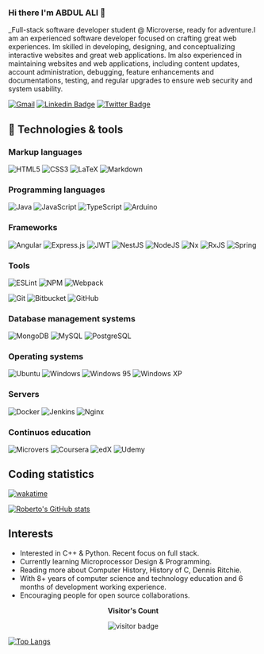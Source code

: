 ### Hi there I'm ABDUL ALI 👋

_Full-stack software developer student @ Microverse, ready for adventure.I am an experienced software developer focused on crafting great web experiences. Im skilled in developing, designing, and conceptualizing interactive websites and great web applications. Im also experienced in maintaining websites and web applications, including content updates, account administration, debugging, feature enhancements and documentations, testing, and regular upgrades to ensure web security and system usability.

[![Gmail](https://img.shields.io/badge/-roberto.banos.mv@gmail.com-D14836?style=flat-square&logo=gmail&logoColor=white&link=mailto://roberto.banos.mv@gmail.com)](mailto://roberto.banos.mv@gmail.com)&nbsp;[![Linkedin Badge](https://img.shields.io/badge/-Roberto%20A%20Baños%20Alvarez-blue?style=flat-square&logo=Linkedin&logoColor=white&link=https://www.linkedin.com/in/roberto-a-baños-alvarez-500766234/)](https://www.linkedin.com/in/roberto-a-baños-alvarez-500766234/)&nbsp;[![Twitter Badge](https://img.shields.io/badge/-@RobertoBanosMV_-1ca0f1?style=flat-square&labelColor=1ca0f1&logo=twitter&logoColor=white&link=https://twitter.com/RobertoBanosMV)](https://twitter.com/RobertoBanosMV)&nbsp;

<!--
[![ThePracticalDev Badge](https://img.shields.io/badge/-misselliev-0A0A0A?style=flat-square&labelColor=black&logo=dev.to&link=https://dev.to/misselliev)](https://dev.to/misselliev)
-->

## 🔧 Technologies & tools

### Markup languages
![HTML5](https://img.shields.io/badge/-HTML5-E34F26?style=flat-square&logo=html5&logoColor=white)
![CSS3](https://img.shields.io/badge/-CSS3-1572B6?style=flat-square&logo=css3)
![LaTeX](https://img.shields.io/badge/latex-%23008080.svg?style=flat&logo=latex&logoColor=white)
![Markdown](https://img.shields.io/badge/markdown-%23000000.svg?style=flat&logo=markdown&logoColor=white)

### Programming languages
![Java](https://img.shields.io/badge/java-ED8B00.svg?style=flat&logo=java&logoColor=white)
![JavaScript](https://img.shields.io/badge/-JavaScript-black?style=flat-square&logo=javascript)
![TypeScript](https://img.shields.io/badge/-TypeScript-007ACC?style=flat-square&logo=typescript&logoColor=white)
![Arduino](https://img.shields.io/badge/-Arduino-00979D?style=flat&logo=Arduino&logoColor=white)

<!-- ![ReactJS](https://img.shields.io/badge/-ReactJS-black?style=flat-square&logo=react) -->

### Frameworks
![Angular](https://img.shields.io/badge/angular-%23DD0031.svg?style=flat&logo=angular&logoColor=white)
![Express.js](https://img.shields.io/badge/express.js-%23404d59.svg?style=flat&logo=express&logoColor=%2361DAFB)
![JWT](https://img.shields.io/badge/JWT-black?style=flat&logo=JSON%20web%20tokens)
![NestJS](https://img.shields.io/badge/nestjs-%23E0234E.svg?style=flat&logo=nestjs&logoColor=white)
![NodeJS](https://img.shields.io/badge/NodeJS-339933.svg?logo=node.js&logoColor=white)
![Nx](https://img.shields.io/badge/nx-143055?style=flat&logo=nx&logoColor=white)
![RxJS](https://img.shields.io/badge/rxjs-%23B7178C.svg?style=flat&logo=reactivex&logoColor=white)
![Spring](https://img.shields.io/badge/spring-%236DB33F.svg?style=flat&logo=spring&logoColor=white)

### Tools
![ESLint](https://img.shields.io/badge/ESLint-4B3263?style=flat&logo=eslint&logoColor=white)
![NPM](https://img.shields.io/badge/NPM-CB3837.svg?logo=npm)
![Webpack](https://img.shields.io/badge/webpack-%238DD6F9.svg?style=flat&logo=webpack&logoColor=black)

![Git](https://img.shields.io/badge/-Git-black?style=flat-square&logo=git)
![Bitbucket](https://img.shields.io/badge/bitbucket-%230047B3.svg?style=flat&logo=bitbucket&logoColor=white)
![GitHub](https://img.shields.io/badge/-GitHub-181717?style=flat-square&logo=github)

<!-- ![Bootstrap](https://img.shields.io/badge/-Bootstrap-563D7C?style=flat-square&logo=bootstrap) -->

### Database management systems
![MongoDB](https://img.shields.io/badge/MongoDB-4ea94b.svg?style=flat&logo=mongodb&logoColor=white)
![MySQL](https://img.shields.io/badge/mysql-%2300f.svg?style=flat&logo=mysql&logoColor=white)
![PostgreSQL](https://img.shields.io/badge/PostgreSQL-2C8EBB.svg?logo=postgresql&logoColor=white)

### Operating systems
![Ubuntu](https://img.shields.io/badge/Ubuntu-E95420?style=flat&logo=ubuntu&logoColor=white)
![Windows](https://img.shields.io/badge/Windows-0078D6?style=flat&logo=windows&logoColor=white)
![Windows 95](https://img.shields.io/badge/Windows%2095-008484?style=flat&logo=windows95&logoColor=white)
![Windows XP](https://img.shields.io/badge/Windows%20xp-003399?style=flat&logo=windowsxp&logoColor=white)

### Servers
![Docker](https://img.shields.io/badge/docker-%230db7ed.svg?style=flat&logo=docker&logoColor=white)
![Jenkins](https://img.shields.io/badge/jenkins-%232C5263.svg?style=flat&logo=jenkins&logoColor=white)
![Nginx](https://img.shields.io/badge/nginx-%23009639.svg?style=flat&logo=nginx&logoColor=white)

### Continuos education
![Microvers](https://img.shields.io/badge/Microverse-blueviolet)
![Coursera](https://img.shields.io/badge/Coursera-%230056D2.svg?style=flat&logo=Coursera&logoColor=white)
![edX](https://img.shields.io/badge/edX-%2302262B.svg?style=flat&logo=edX&logoColor=white)
![Udemy](https://img.shields.io/badge/Udemy-A435F0?style=flat&logo=Udemy&logoColor=white)

## Coding statistics

[![wakatime](https://wakatime.com/badge/user/f2eaf60c-5806-40fa-ba2d-a70b553104b4.svg)](https://wakatime.com/@f2eaf60c-5806-40fa-ba2d-a70b553104b4)

[![Roberto's GitHub stats](https://github-readme-stats.vercel.app/api?username=rbanos-mv&count_private=true&show_icons=true&theme=swift)](https://github.com/rbanos-mv/github-readme-stats)

## Interests

- Interested in C++ & Python. Recent focus on full stack.
- Currently learning Microprocessor Design & Programming.
- Reading more about Computer History, History of C, Dennis Ritchie.
- With 8+ years of computer science and technology education and 6 months of development working experience.
- Encouraging people for open source collaborations.

<p align="center"><b>Visitor's Count</b></p>
<p align="center"><img src="https://profile-counter.glitch.me/MrRamoun/count.svg" alt="visitor badge"/></p>

[![Top Langs](https://github-readme-stats.vercel.app/api/top-langs/?username=rbanos-mv)](https://github.com/rbanos-mv/github-readme-stats)

<!-- 
[![Roberto's wakatime stats](https://github-readme-stats.vercel.app/api/wakatime?username=rbanos)](https://github.com/rbanos-mv/github-readme-stats)
-->

<!--
**rbanos-mv/rbanos-mv** is a ✨ _special_ ✨ repository because its `README.md` (this file) appears on your GitHub profile.

Here are some ideas to get you started:

- 🔭 I’m currently working on ...
- 🌱 I’m currently learning ...
- 👯 I’m looking to collaborate on ...
- 🤔 I’m looking for help with ...
- 💬 Ask me about ...
- 📫 How to reach me: ...
- 😄 Pronouns: ...
- ⚡ Fun fact: ...
-->
